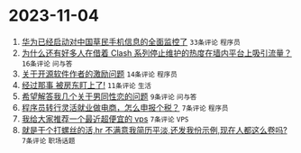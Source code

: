 # 2023-11-04

1. [华为已经启动对中国草民手机信息的全面监控了](https://www.v2ex.com/t/988525) `33条评论` `程序员`
1. [为什么还有好多人在借着 Clash 系列停止维护的热度在墙内平台上吸引流量？](https://www.v2ex.com/t/988499) `16条评论` `问与答`
1. [关于开源软件作者的激励问题](https://www.v2ex.com/t/988513) `14条评论` `程序员`
1. [经过那事 被房东盯上了!](https://www.v2ex.com/t/988515) `11条评论` `生活`
1. [希望解答我几个关于男同性恋的问题](https://www.v2ex.com/t/988532) `9条评论` `问与答`
1. [程序员转行灵活就业做电商，怎么申报个税？](https://www.v2ex.com/t/988519) `7条评论` `程序员`
1. [我给大家推荐一个最近超便宜的 vps](https://www.v2ex.com/t/988517) `7条评论` `VPS`
1. [就是干个打螺丝的活,hr 不满意我简历平淡,还发我份示例,现在人都这么卷吗?](https://www.v2ex.com/t/988507) `7条评论` `职场话题`
